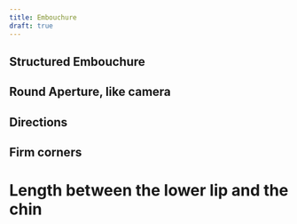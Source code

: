 ```yaml
---
title: Embouchure
draft: true
---
```



## Structured Embouchure


## Round Aperture, like camera

## Directions

## Firm corners

# Length between the lower lip and the chin

